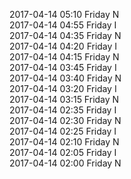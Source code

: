 2017-04-14 05:10 Friday  N  
2017-04-14 04:55 Friday  I  
2017-04-14 04:35 Friday  N  
2017-04-14 04:20 Friday  I  
2017-04-14 04:15 Friday  N  
2017-04-14 03:45 Friday  I  
2017-04-14 03:40 Friday  N  
2017-04-14 03:20 Friday  I  
2017-04-14 03:15 Friday  N  
2017-04-14 02:35 Friday  I  
2017-04-14 02:30 Friday  N  
2017-04-14 02:25 Friday  I  
2017-04-14 02:10 Friday  N  
2017-04-14 02:05 Friday  I  
2017-04-14 02:00 Friday  N  
